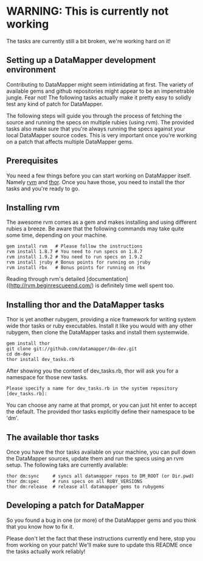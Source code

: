 WARNING: This is currently not working
======================================

The tasks are currently still a bit broken, we're working hard on it!

Setting up a DataMapper development environment
-----------------------------------------------

Contributing to DataMapper might seem intimidating at first. The variety
of available gems and github repositories might appear to be an
impenetrable jungle. Fear not! The following tasks actually make it
pretty easy to solidly test any kind of patch for DataMapper.

The following steps will guide you through the process of fetching the
source and running the specs on multiple rubies (using rvm). The
provided tasks also make sure that you're always running the specs
against your local DataMapper source codes. This is very important once
you're working on a patch that affects multiple DataMapper gems.

Prerequisites
-------------

You need a few things before you can start working on DataMapper itself.
Namely [rvm](http://rvm.beginrescueend.com/) and
[thor](http://github.com/wycats/thor). Once you have those, you need to
install the thor tasks and you're ready to go.

Installing rvm
--------------

The awesome rvm comes as a gem and makes installing and using different
rubies a breeze. Be aware that the following commands may take quite
some time, depending on your machine.

    gem install rvm   # Please follow the instructions
    rvm install 1.8.7 # You need to run specs on 1.8.7
    rvm install 1.9.2 # You need to run specs on 1.9.2
    rvm install jruby # Bonus points for running on jruby
    rvm install rbx   # Bonus points for running on rbx

Reading through rvm's detailed [documentation]((http://rvm.beginrescueend.com/)
is definitely time well spent too.

Installing thor and the DataMapper tasks
----------------------------------------

Thor is yet another rubygem, providing a nice framework for writing
system wide thor tasks or ruby executables. Install it like you would
with any other rubygem, then clone the DataMapper tasks and install them
systemwide.

    gem install thor
    git clone git://github.com/datamapper/dm-dev.git
    cd dm-dev
    thor install dev_tasks.rb

After showing you the content of dev_tasks.rb, thor will ask you for a
namespace for those new tasks.

    Please specify a name for dev_tasks.rb in the system repository [dev_tasks.rb]:

You can choose any name at that prompt, or you can just hit enter to
accept the default. The provided thor tasks explicitly define their
namespace to be 'dm'.

The available thor tasks
---------------------------

Once you have the thor tasks available on your machine, you can pull
down the DataMapper sources, update them and run the specs using an rvm
setup. The following taks are currently available:

    thor dm:sync     # syncs all datamapper repos to DM_ROOT (or Dir.pwd)
    thor dm:spec     # runs specs on all RUBY_VERSIONS
    thor dm:release  # release all datamapper gems to rubygems

Developing a patch for DataMapper
---------------------------------

So you found a bug in one (or more) of the DataMapper gems and you think
that you know how to fix it.

Please don't let the fact that these instructions currently end
here, stop you from working on your patch! We'll make sure to update
this README once the tasks actually work reliably!

